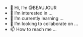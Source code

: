 - 👋 Hi, I’m @BEAUJOUR
- 👀 I’m interested in ...
- 🌱 I’m currently learning ...
- 💞️ I’m looking to collaborate on ...
- 📫 How to reach me ...

<!---
BEAUJOUR/BEAUJOUR is a ✨ special ✨ repository because its `README.md` (this file) appears on your GitHub profile.
You can click the Preview link to take a look at your changes.
--->
